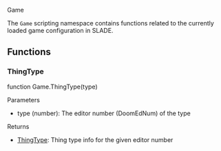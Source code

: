 <article-head>Game</article-head>

The `Game` scripting namespace contains functions related to the currently loaded game configuration in SLADE.

## Functions

### ThingType

<fdef>function Game.<func>ThingType</func>(<arg>type</arg>)</fdef>

<listhead>Parameters</listhead>

* <arg>type</arg> (<type>number</type>): The editor number (DoomEdNum) of the type

<listhead>Returns</listhead>

* <type>[ThingType](../Types/Game/ThingType.md)</type>: Thing type info for the given editor number

